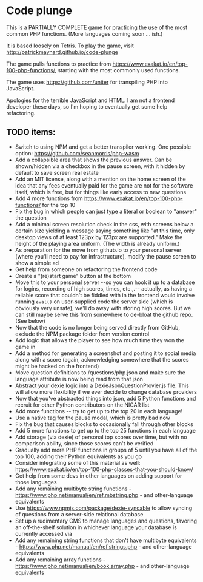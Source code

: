 # Code plunge

This is a PARTIALLY COMPLETE game for practicing the use of the most common PHP functions. (More languages coming soon ... ish.)

It is based loosely on Tetris. To play the game, visit http://patrickmaynard.github.io/code-plunge

The game pulls functions to practice from https://www.exakat.io/en/top-100-php-functions/, starting with the most commonly used functions.

The game uses https://github.com/uniter for transpiling PHP into JavaScript.

Apologies for the terrible JavaScript and HTML. I am not a frontend developer these days, so I'm hoping to eventually get some help refactoring.

## TODO items:
 
* Switch to using NPM and get a better transpiler working. One possible option: https://github.com/seanmorris/php-wasm
* Add a collapsible area that shows the previous answer. Can be shown/hidden via
  a checkbox in the pause screen, with it hidden by default to save screen real
  estate
* Add an MIT license, along with a mention on the home screen of the idea that
  any fees eventually paid for the game are not for the software itself, which
  is free, but for things like early access to new questions
* Add 4 more functions from https://www.exakat.io/en/top-100-php-functions/ for the top 10
* Fix the bug in which people can just type a literal or boolean to "answer" the question
* Add a minimal screen resolution check in the css, with screens below a certain
  size yielding a message saying something like "at this time, only desktop
  views of at least 123px by 123px are supported." Make the height of the
  playing area uniform. (The width is already uniform.)
* As preparation for the move from github.io to your personal server (where you'll need to pay for infrastructure), modify the pause screen to show a simple ad
* Get help from someone on refactoring the frontend code
* Create a "(re)start game" button at the bottom
* Move this to your personal server --so you can hook it up to a database for logins, recording of high scores, times, etc.,.-- actually, as having a reliable score that couldn't be fiddled with in the frontend would involve running `eval()` on user-supplied code the server side (which is obviously very unsafe), we'll do away with storing high scores. But we can still maybe serve this from somewhere to de-bloat the github repo. (See below)
* Now that the code is no longer being served directly from GitHub, exclude the NPM package folder from version control
* Add logic that allows the player to see how much time they won the game in
* Add a method for generating a screenshot and posting it to social media along with a score (again, acknowledging somewhere that the scores might be hacked on the frontend)
* Move question definitions to /questions/php.json and make sure the language
  attribute is now being read from that json
* Abstract your dexie logic into a DexieJsonQuestionProvier.js file. This will
  allow more flexibility if we ever decide to change database providers
* Now that you've abstracted things into json, add 5 Python functions and
  recruit for other Python contributors on the NICAR list
* Add more functions -- try to get up to the top 20 in each language!
* Use a native <dialogue> tag for the pause modal, which is pretty bad now
* Fix the bug that causes blocks to occasionally fall through other blocks
* Add 5 more functions to get up to the top 25 functions in each language
* Add storage (via dexie) of personal top scores over time, but with no
  comparison ability, since those scores can't be verified
* Gradually add more PHP functions in groups of 5 until you have all of the
  top 100, adding their Python equivalents as you go
* Consider integrating some of this material as well: https://www.exakat.io/en/top-100-php-classes-that-you-should-know/
* Get help from some devs in other languages on adding support for those languages
* Add any remaining multibyte string functions - https://www.php.net/manual/en/ref.mbstring.php - and other-language equivalents
* Use https://www.npmjs.com/package/dexie-syncable to allow syncing of questions
  from a server-side relational database
* Set up a rudimentary CMS to manage languages and questions, favoring an
  off-the-shelf solution in whichever language your database is currently
  accessed via
* Add any remaining string functions that don't have multibyte equivalents - https://www.php.net/manual/en/ref.strings.php - and other-language equivalents
* Add any remaining array functions - https://www.php.net/manual/en/book.array.php - and other-language equivalents
